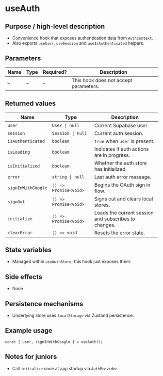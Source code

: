 # useAuth

## Purpose / high-level description
- Convenience hook that exposes authentication data from `AuthContext`.
- Also exports `useUser`, `useSession` and `useIsAuthenticated` helpers.

## Parameters
| Name | Type | Required? | Description |
| ---- | ---- | --------- | ----------- |
| – | – | – | This hook does not accept parameters. |

## Returned values
| Name | Type | Description |
| ---- | ---- | ----------- |
| `user` | `User \| null` | Current Supabase user. |
| `session` | `Session \| null` | Current auth session. |
| `isAuthenticated` | `boolean` | `true` when `user` is present. |
| `isLoading` | `boolean` | Indicates if auth actions are in progress. |
| `isInitialized` | `boolean` | Whether the auth store has initialized. |
| `error` | `string \| null` | Last auth error message. |
| `signInWithGoogle` | `() => Promise<void>` | Begins the OAuth sign in flow. |
| `signOut` | `() => Promise<void>` | Signs out and clears local stores. |
| `initialize` | `() => Promise<void>` | Loads the current session and subscribes to changes. |
| `clearError` | `() => void` | Resets the error state. |

## State variables
- Managed within `useAuthStore`; this hook just exposes them.

## Side effects
- None

## Persistence mechanisms
- Underlying store uses `localStorage` via Zustand persistence.

## Example usage
```tsx
const { user, signInWithGoogle } = useAuth();
```

## Notes for juniors
- Call `initialize` once at app startup via `AuthProvider`.
